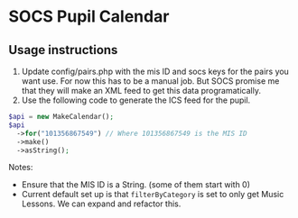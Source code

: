 # SOCS Pupil Calendar

## Usage instructions
1. Update config/pairs.php with the mis ID and socs keys for the pairs you want use. For now this has to be a manual job. But SOCS promise me that they will make an XML feed to get this data programatically.
2. Use the following code to generate the ICS feed for the pupil.
```php
$api = new MakeCalendar();
$api
  ->for("101356867549") // Where 101356867549 is the MIS ID
  ->make()
  ->asString();
  ```

Notes:
* Ensure that the MIS ID is a String. (some of them start with 0)
* Current default set up is that `filterByCategory` is set to only get Music Lessons. We can expand and refactor this.
